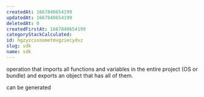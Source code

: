 ```yaml
---
createdAt: 1667840654199
updatedAt: 1667840654199
deletedAt: 0
createdFirstAt: 1667840654199
categoryStackCalculated: 
id: hgzyzcssnometmvgziecydvz
slug: sdk
name: sdk
---
```


operation that imports all functions and variables in the entire project (OS or bundle) and exports an object that has all of them.

can be generated
